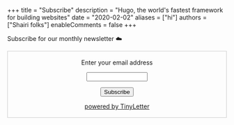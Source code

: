 +++
title = "Subscribe"
description = "Hugo, the world's fastest framework for building websites"
date = "2020-02-02"
aliases = ["hi"]
authors = ["Shairi folks"]
enableComments = false
+++

Subscribe for our monthly newsletter ☁️

<form style="border:1px solid #ccc;padding:3px;text-align:center;" action="https://tinyletter.com/monsoons" method="post" target="popupwindow" onsubmit="window.open('https://tinyletter.com/monsoons', 'popupwindow', 'scrollbars=yes,width=800,height=600');return true"><p><label for="tlemail">Enter your email address</label></p><p><input type="text" style="width:140px" name="email" id="tlemail" /></p><input type="hidden" value="1" name="embed"/><input type="submit" value="Subscribe" /><p><a href="https://tinyletter.com" target="_blank">powered by TinyLetter</a></p></form>
        
        